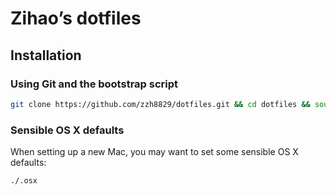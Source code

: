 # Zihao’s dotfiles

## Installation

### Using Git and the bootstrap script

```bash
git clone https://github.com/zzh8829/dotfiles.git && cd dotfiles && source install.sh
```

### Sensible OS X defaults

When setting up a new Mac, you may want to set some sensible OS X defaults:

```bash
./.osx
```
